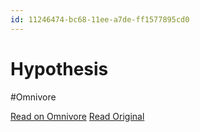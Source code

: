 ```yaml
---
id: 11246474-bc68-11ee-a7de-ff1577895cd0
---
```


# Hypothesis
#Omnivore

[Read on Omnivore](https://omnivore.app/me/hypothesis-18d469ac0f5)
[Read Original](https://hypothes.is/a/Cm8kMLxnEe63DcNn8Dwpuw)

